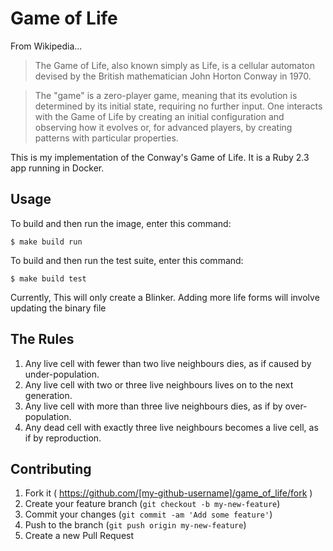 # Game of Life

From Wikipedia...

> The Game of Life, also known simply as Life, is a cellular automaton devised by the British mathematician John Horton Conway in 1970.

> The "game" is a zero-player game, meaning that its evolution is determined by its initial state, requiring no further input. One interacts with the Game of Life by creating an initial configuration and observing how it evolves or, for advanced players, by creating patterns with particular properties.

This is my implementation of the Conway's Game of Life. It is a Ruby 2.3 app running in Docker.

## Usage

To build and then run the image, enter this command:

    $ make build run

To build and then run the test suite, enter this command:

    $ make build test

Currently, This will only create a Blinker. Adding more life forms will involve updating the binary file

## The Rules
1. Any live cell with fewer than two live neighbours dies, as if caused by under-population.
2. Any live cell with two or three live neighbours lives on to the next generation.
3. Any live cell with more than three live neighbours dies, as if by over-population.
4. Any dead cell with exactly three live neighbours becomes a live cell, as if by reproduction.

## Contributing

1. Fork it ( https://github.com/[my-github-username]/game_of_life/fork )
2. Create your feature branch (`git checkout -b my-new-feature`)
3. Commit your changes (`git commit -am 'Add some feature'`)
4. Push to the branch (`git push origin my-new-feature`)
5. Create a new Pull Request
